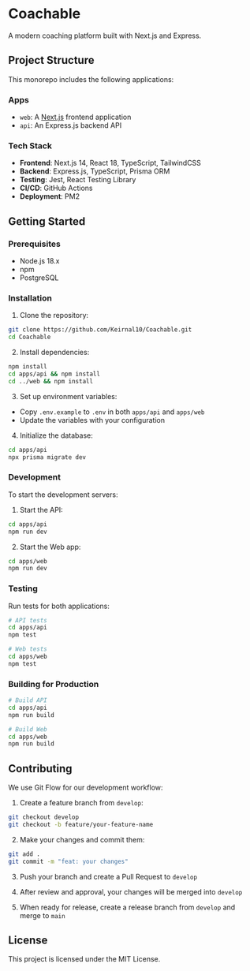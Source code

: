 # Coachable

A modern coaching platform built with Next.js and Express.

## Project Structure

This monorepo includes the following applications:

### Apps

- `web`: A [Next.js](https://nextjs.org/) frontend application
- `api`: An Express.js backend API

### Tech Stack

- **Frontend**: Next.js 14, React 18, TypeScript, TailwindCSS
- **Backend**: Express.js, TypeScript, Prisma ORM
- **Testing**: Jest, React Testing Library
- **CI/CD**: GitHub Actions
- **Deployment**: PM2

## Getting Started

### Prerequisites

- Node.js 18.x
- npm
- PostgreSQL

### Installation

1. Clone the repository:
```bash
git clone https://github.com/Keirnal10/Coachable.git
cd Coachable
```

2. Install dependencies:
```bash
npm install
cd apps/api && npm install
cd ../web && npm install
```

3. Set up environment variables:
- Copy `.env.example` to `.env` in both `apps/api` and `apps/web`
- Update the variables with your configuration

4. Initialize the database:
```bash
cd apps/api
npx prisma migrate dev
```

### Development

To start the development servers:

1. Start the API:
```bash
cd apps/api
npm run dev
```

2. Start the Web app:
```bash
cd apps/web
npm run dev
```

### Testing

Run tests for both applications:

```bash
# API tests
cd apps/api
npm test

# Web tests
cd apps/web
npm test
```

### Building for Production

```bash
# Build API
cd apps/api
npm run build

# Build Web
cd apps/web
npm run build
```

## Contributing

We use Git Flow for our development workflow:

1. Create a feature branch from `develop`:
```bash
git checkout develop
git checkout -b feature/your-feature-name
```

2. Make your changes and commit them:
```bash
git add .
git commit -m "feat: your changes"
```

3. Push your branch and create a Pull Request to `develop`

4. After review and approval, your changes will be merged into `develop`

5. When ready for release, create a release branch from `develop` and merge to `main`

## License

This project is licensed under the MIT License.
